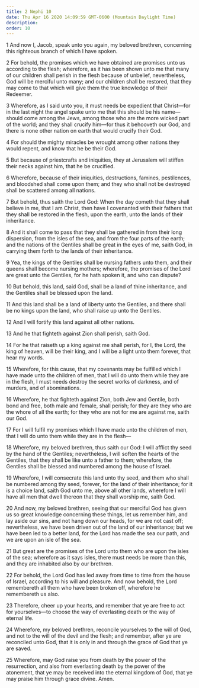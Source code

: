 ```yaml
---
title: 2 Nephi 10
date: Thu Apr 16 2020 14:09:59 GMT-0600 (Mountain Daylight Time)
description: 
order: 10
---
```


<p>
  1 And now I, Jacob, speak unto you again, my beloved brethren, concerning this
  righteous branch of which I have spoken.
</p>
<p>
  2 For behold, the promises which we have obtained are promises unto us
  according to the flesh; wherefore, as it has been shown unto me that many of
  our children shall perish in the flesh because of unbelief, nevertheless, God
  will be merciful unto many; and our children shall be restored, that they may
  come to that which will give them the true knowledge of their Redeemer.
</p>
<p>
  3 Wherefore, as I said unto you, it must needs be expedient that
  Christ&#x2014;for in the last night the angel spake unto me that this should
  be his name&#x2014;should come among the Jews, among those who are the more
  wicked part of the world; and they shall crucify him&#x2014;for thus it
  behooveth our God, and there is none other nation on earth that would crucify
  their God.
</p>
<p>
  4 For should the mighty miracles be wrought among other nations they would
  repent, and know that he be their God.
</p>
<p>
  5 But because of priestcrafts and iniquities, they at Jerusalem will stiffen
  their necks against him, that he be crucified.
</p>
<p>
  6 Wherefore, because of their iniquities, destructions, famines, pestilences,
  and bloodshed shall come upon them; and they who shall not be destroyed shall
  be scattered among all nations.
</p>
<p>
  7 But behold, thus saith the Lord God: When the day cometh that they shall
  believe in me, that I am Christ, then have I covenanted with their fathers
  that they shall be restored in the flesh, upon the earth, unto the lands of
  their inheritance.
</p>
<p>
  8 And it shall come to pass that they shall be gathered in from their long
  dispersion, from the isles of the sea, and from the four parts of the earth;
  and the nations of the Gentiles shall be great in the eyes of me, saith God,
  in carrying them forth to the lands of their inheritance.
</p>
<p>
  9 Yea, the kings of the Gentiles shall be nursing fathers unto them, and their
  queens shall become nursing mothers; wherefore, the promises of the Lord are
  great unto the Gentiles, for he hath spoken it, and who can dispute?
</p>
<p>
  10 But behold, this land, said God, shall be a land of thine inheritance, and
  the Gentiles shall be blessed upon the land.
</p>
<p>
  11 And this land shall be a land of liberty unto the Gentiles, and there shall
  be no kings upon the land, who shall raise up unto the Gentiles.
</p>
<p>12 And I will fortify this land against all other nations.</p>
<p>13 And he that fighteth against Zion shall perish, saith God.</p>
<p>
  14 For he that raiseth up a king against me shall perish, for I, the Lord, the
  king of heaven, will be their king, and I will be a light unto them forever,
  that hear my words.
</p>
<p>
  15 Wherefore, for this cause, that my covenants may be fulfilled which I have
  made unto the children of men, that I will do unto them while they are in the
  flesh, I must needs destroy the secret works of darkness, and of murders, and
  of abominations.
</p>
<p>
  16 Wherefore, he that fighteth against Zion, both Jew and Gentile, both bond
  and free, both male and female, shall perish; for they are they who are the
  whore of all the earth; for they who are not for me are against me, saith our
  God.
</p>
<p>
  17 For I will fulfil my promises which I have made unto the children of men,
  that I will do unto them while they are in the flesh&#x2014;
</p>
<p>
  18 Wherefore, my beloved brethren, thus saith our God: I will afflict thy seed
  by the hand of the Gentiles; nevertheless, I will soften the hearts of the
  Gentiles, that they shall be like unto a father to them; wherefore, the
  Gentiles shall be blessed and numbered among the house of Israel.
</p>
<p>
  19 Wherefore, I will consecrate this land unto thy seed, and them who shall be
  numbered among thy seed, forever, for the land of their inheritance; for it is
  a choice land, saith God unto me, above all other lands, wherefore I will have
  all men that dwell thereon that they shall worship me, saith God.
</p>
<p>
  20 And now, my beloved brethren, seeing that our merciful God has given us so
  great knowledge concerning these things, let us remember him, and lay aside
  our sins, and not hang down our heads, for we are not cast off; nevertheless,
  we have been driven out of the land of our inheritance; but we have been led
  to a better land, for the Lord has made the sea our path, and we are upon an
  isle of the sea.
</p>
<p>
  21 But great are the promises of the Lord unto them who are upon the isles of
  the sea; wherefore as it says isles, there must needs be more than this, and
  they are inhabited also by our brethren.
</p>
<p>
  22 For behold, the Lord God has led away from time to time from the house of
  Israel, according to his will and pleasure. And now behold, the Lord
  remembereth all them who have been broken off, wherefore he remembereth us
  also.
</p>
<p>
  23 Therefore, cheer up your hearts, and remember that ye are free to act for
  yourselves&#x2014;to choose the way of everlasting death or the way of eternal
  life.
</p>
<p>
  24 Wherefore, my beloved brethren, reconcile yourselves to the will of God,
  and not to the will of the devil and the flesh; and remember, after ye are
  reconciled unto God, that it is only in and through the grace of God that ye
  are saved.
</p>
<p>
  25 Wherefore, may God raise you from death by the power of the resurrection,
  and also from everlasting death by the power of the atonement, that ye may be
  received into the eternal kingdom of God, that ye may praise him through grace
  divine. Amen.
</p>
